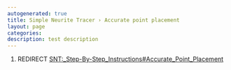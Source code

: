 ```yaml
---
autogenerated: true
title: Simple Neurite Tracer › Accurate point placement
layout: page
categories: 
description: test description
---
```


1.  REDIRECT [SNT:\_Step-By-Step\_Instructions\#Accurate\_Point\_Placement](SNT__Step-By-Step_Instructions#Accurate_Point_Placement)
